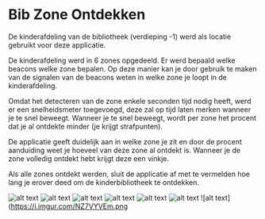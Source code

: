 
# Bib Zone Ontdekken

De kinderafdeling van de bibliotheek (verdieping -1) werd als locatie gebruikt voor deze applicatie.

De kinderafdeling werd in 6 zones opgedeeld. Er werd bepaald welke beacons welke zone bepalen. Op deze manier kan je door gebruik te maken van de signalen van de beacons weten in welke zone je loopt in de kinderafdeling.

Omdat het detecteren van de zone enkele seconden tijd nodig heeft, werd er een snelheidsmeter toegevoegd, deze zal op tijd laten merken wanneer je te snel beweegt. Wanneer je te snel beweegt, wordt per zone het procent dat je al ontdekte minder (je krijgt strafpunten).

De applicatie geeft duidelijk aan in welke zone je zit en door de procent aanduiding weet je hoeveel van deze zone al ontdekt is. 
Wanneer je de zone volledig ontdekt hebt krijgt deze een vinkje.

Als alle zones ontdekt werden, sluit de applicatie af met te vermelden hoe lang je erover deed om de kinderbibliotheek te ontdekken. 

![alt text](https://i.imgur.com/INyi6qIm.png)
![alt text](https://i.imgur.com/iPoHdflm.png)
![alt text](https://i.imgur.com/hIByMjZm.png)
![alt text](https://i.imgur.com/9RIAoxPm.png)
![alt text](https://i.imgur.com/PSz80FEm.png)
![alt text](https://i.imgur.com/zvHJmXhm.png)
![alt text](https://i.imgur.com/NZ7VYVEm.png

